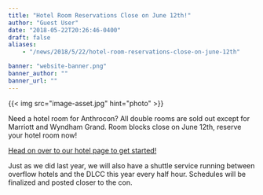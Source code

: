 ```yaml
---
title: "Hotel Room Reservations Close on June 12th!"
author: "Guest User"
date: "2018-05-22T20:26:46-0400"
draft: false
aliases:
    - "/news/2018/5/22/hotel-room-reservations-close-on-june-12th"

banner: "website-banner.png"
banner_author: ""
banner_url: ""
---
```


{{< img src="image-asset.jpg" hint="photo" >}}

Need a hotel room for Anthrocon?  All double rooms are sold out except for Marriott and Wyndham Grand.  Room blocks close on June 12th, reserve your hotel room now!

[Head on over to our hotel page to get started!](/hotel)

Just as we did last year, we will also have a shuttle service running between overflow hotels and the DLCC this year every half hour. Schedules will be finalized and posted closer to the con.
